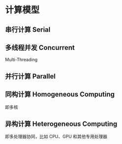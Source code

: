 # 计算模型

## 串行计算 Serial

## 多线程并发 Concurrent

Multi-Threading

## 并行计算 Parallel

## 同构计算 Homogeneous Computing

即多核

## 异构计算 Heterogeneous Computing

即多处理器协同，比如 CPU、GPU 和其他专用处理器